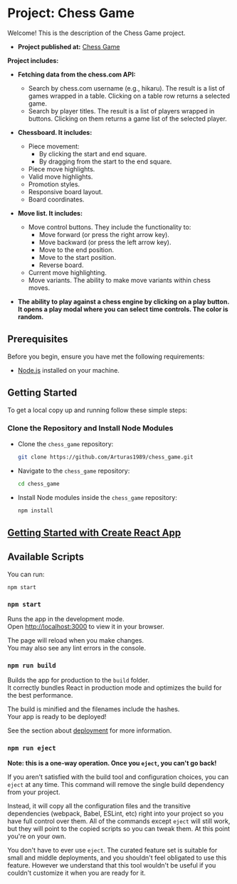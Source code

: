 # Project: Chess Game

Welcome! This is the description of the Chess Game project.

- **Project published at:** [Chess Game](https://arturas1989.github.io/chess_game/)

**Project includes:**

- **Fetching data from the chess.com API:**
    - Search by chess.com username (e.g., hikaru). The result is a list of games wrapped in a table. Clicking on a table row returns a selected game.
    - Search by player titles. The result is a list of players wrapped in buttons. Clicking on them returns a game list of the selected player.

- **Chessboard. It includes:**
    - Piece movement:
        - By clicking the start and end square.
        - By dragging from the start to the end square.
    - Piece move highlights.
    - Valid move highlights.
    - Promotion styles.
    - Responsive board layout.
    - Board coordinates.

- **Move list. It includes:**
    - Move control buttons. They include the functionality to:
        - Move forward (or press the right arrow key).
        - Move backward (or press the left arrow key).
        - Move to the end position.
        - Move to the start position.
        - Reverse board.
    - Current move highlighting.
    - Move variants. The ability to make move variants within chess moves.

- **The ability to play against a chess engine by clicking on a play button. It opens a play modal where you can select time controls. The color is random.**


    

## Prerequisites

Before you begin, ensure you have met the following requirements:

- [Node.js](https://nodejs.org/) installed on your machine.

## Getting Started

To get a local copy up and running follow these simple steps:

### Clone the Repository and Install Node Modules

- Clone the `chess_game` repository:
    ```bash
    git clone https://github.com/Arturas1989/chess_game.git
    ```

- Navigate to the `chess_game` repository:
    ```bash
    cd chess_game
    ```

- Install Node modules inside the `chess_game` repository:
    ```bash
    npm install
    ```

## [Getting Started with Create React App](https://github.com/facebook/create-react-app)

## Available Scripts
You can run:

```
npm start
```
### `npm start`

Runs the app in the development mode.\
Open [http://localhost:3000](http://localhost:3000) to view it in your browser.

The page will reload when you make changes.\
You may also see any lint errors in the console.

### `npm run build`

Builds the app for production to the `build` folder.\
It correctly bundles React in production mode and optimizes the build for the best performance.

The build is minified and the filenames include the hashes.\
Your app is ready to be deployed!

See the section about [deployment](https://facebook.github.io/create-react-app/docs/deployment) for more information.

### `npm run eject`

**Note: this is a one-way operation. Once you `eject`, you can't go back!**

If you aren't satisfied with the build tool and configuration choices, you can `eject` at any time. This command will remove the single build dependency from your project.

Instead, it will copy all the configuration files and the transitive dependencies (webpack, Babel, ESLint, etc) right into your project so you have full control over them. All of the commands except `eject` will still work, but they will point to the copied scripts so you can tweak them. At this point you're on your own.

You don't have to ever use `eject`. The curated feature set is suitable for small and middle deployments, and you shouldn't feel obligated to use this feature. However we understand that this tool wouldn't be useful if you couldn't customize it when you are ready for it.


